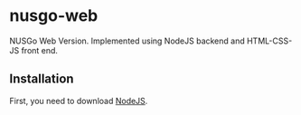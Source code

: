 # nusgo-web
NUSGo Web Version. Implemented using NodeJS backend and HTML-CSS-JS front end.

## Installation

First, you need to download [NodeJS](https://nodejs.org/download/).